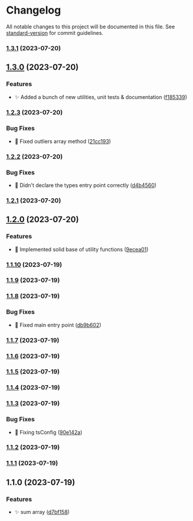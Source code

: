 # Changelog

All notable changes to this project will be documented in this file. See [standard-version](https://github.com/conventional-changelog/standard-version) for commit guidelines.

### [1.3.1](https://github.com/emilohlund-git/smoothie-ts/compare/v1.3.0...v1.3.1) (2023-07-20)

## [1.3.0](https://github.com/emilohlund-git/smoothie-ts/compare/v1.2.3...v1.3.0) (2023-07-20)


### Features

* :sparkles: Added a bunch of new utilities, unit tests & documentation ([f185339](https://github.com/emilohlund-git/smoothie-ts/commit/f18533932a353f97b6a90c879312e8de52f97797))

### [1.2.3](https://github.com/emilohlund-git/smoothie-ts/compare/v1.2.2...v1.2.3) (2023-07-20)


### Bug Fixes

* :bug: Fixed outliers array method ([21cc193](https://github.com/emilohlund-git/smoothie-ts/commit/21cc1939e52fa3723b0651ec6b49562cc9ffdf79))

### [1.2.2](https://github.com/emilohlund-git/smoothie-ts/compare/v1.2.1...v1.2.2) (2023-07-20)


### Bug Fixes

* :bug: Didn't declare the types entry point correctly ([d4b4560](https://github.com/emilohlund-git/smoothie-ts/commit/d4b456061b92fde280358ebda3a41b61bdd539bf))

### [1.2.1](https://github.com/emilohlund-git/smoothie-ts/compare/v1.2.0...v1.2.1) (2023-07-20)

## [1.2.0](https://github.com/emilohlund-git/smoothie-ts/compare/v1.1.10...v1.2.0) (2023-07-20)


### Features

* :rocket: Implemented solid base of utility functions ([9ecea01](https://github.com/emilohlund-git/smoothie-ts/commit/9ecea01d6c4c018f1b403afd9f46a18643c43443))

### [1.1.10](https://github.com/emilohlund-git/smoothie-ts/compare/v1.1.9...v1.1.10) (2023-07-19)

### [1.1.9](https://github.com/emilohlund-git/smoothie-ts/compare/v1.1.8...v1.1.9) (2023-07-19)

### [1.1.8](https://github.com/emilohlund-git/smoothie-ts/compare/v1.1.7...v1.1.8) (2023-07-19)


### Bug Fixes

* :bug: Fixed main entry point ([db9b602](https://github.com/emilohlund-git/smoothie-ts/commit/db9b602adc21747492cbaadfd689987a4254ea77))

### [1.1.7](https://github.com/emilohlund-git/smoothie-ts/compare/v1.1.6...v1.1.7) (2023-07-19)

### [1.1.6](https://github.com/emilohlund-git/smoothie-ts/compare/v1.1.5...v1.1.6) (2023-07-19)

### [1.1.5](https://github.com/emilohlund-git/smoothie-ts/compare/v1.1.4...v1.1.5) (2023-07-19)

### [1.1.4](https://github.com/emilohlund-git/smoothie-ts/compare/v1.1.3...v1.1.4) (2023-07-19)

### [1.1.3](https://github.com/emilohlund-git/simpli/compare/v1.1.2...v1.1.3) (2023-07-19)


### Bug Fixes

* :bug: Fixing tsConfig ([90e142a](https://github.com/emilohlund-git/simpli/commit/90e142a64982ef9ae6d1d09ed2bd3a47a1b53b6a))

### [1.1.2](https://github.com/emilohlund-git/simpli/compare/v1.1.1...v1.1.2) (2023-07-19)

### [1.1.1](https://github.com/emilohlund-git/simpli/compare/v1.1.0...v1.1.1) (2023-07-19)

## 1.1.0 (2023-07-19)


### Features

* :sparkles: sum array ([d7bf158](https://github.com/emilohlund-git/simpli/commit/d7bf158c2f4b153af5e7ab7f8e83aa0ce265cbec))
